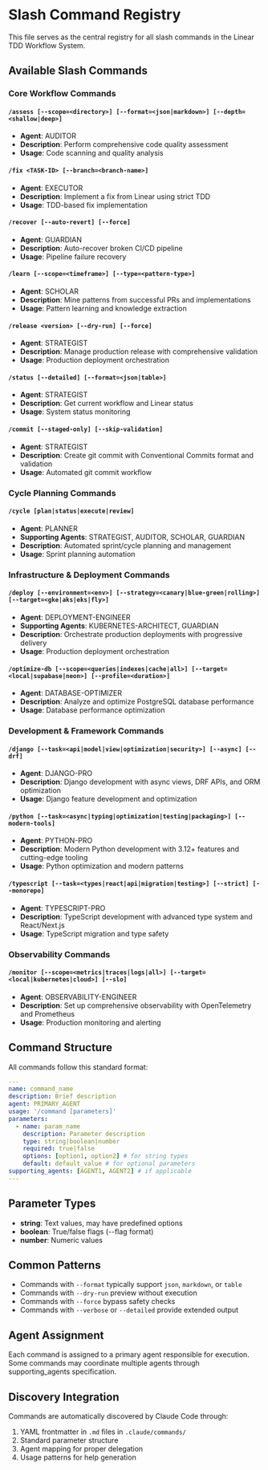 # Slash Command Registry

This file serves as the central registry for all slash commands in the Linear TDD Workflow System.

## Available Slash Commands

### Core Workflow Commands

#### `/assess [--scope=<directory>] [--format=<json|markdown>] [--depth=<shallow|deep>]`

- **Agent**: AUDITOR
- **Description**: Perform comprehensive code quality assessment
- **Usage**: Code scanning and quality analysis

#### `/fix <TASK-ID> [--branch=<branch-name>]`

- **Agent**: EXECUTOR
- **Description**: Implement a fix from Linear using strict TDD
- **Usage**: TDD-based fix implementation

#### `/recover [--auto-revert] [--force]`

- **Agent**: GUARDIAN
- **Description**: Auto-recover broken CI/CD pipeline
- **Usage**: Pipeline failure recovery

#### `/learn [--scope=<timeframe>] [--type=<pattern-type>]`

- **Agent**: SCHOLAR
- **Description**: Mine patterns from successful PRs and implementations
- **Usage**: Pattern learning and knowledge extraction

#### `/release <version> [--dry-run] [--force]`

- **Agent**: STRATEGIST
- **Description**: Manage production release with comprehensive validation
- **Usage**: Production deployment orchestration

#### `/status [--detailed] [--format=<json|table>]`

- **Agent**: STRATEGIST
- **Description**: Get current workflow and Linear status
- **Usage**: System status monitoring

#### `/commit [--staged-only] [--skip-validation]`

- **Agent**: STRATEGIST
- **Description**: Create git commit with Conventional Commits format and validation
- **Usage**: Automated git commit workflow

### Cycle Planning Commands

#### `/cycle [plan|status|execute|review]`

- **Agent**: PLANNER
- **Supporting Agents**: STRATEGIST, AUDITOR, SCHOLAR, GUARDIAN
- **Description**: Automated sprint/cycle planning and management
- **Usage**: Sprint planning automation

### Infrastructure & Deployment Commands

#### `/deploy [--environment=<env>] [--strategy=<canary|blue-green|rolling>] [--target=<gke|aks|eks|fly>]`

- **Agent**: DEPLOYMENT-ENGINEER
- **Supporting Agents**: KUBERNETES-ARCHITECT, GUARDIAN
- **Description**: Orchestrate production deployments with progressive delivery
- **Usage**: Production deployment orchestration

#### `/optimize-db [--scope=<queries|indexes|cache|all>] [--target=<local|supabase|neon>] [--profile=<duration>]`

- **Agent**: DATABASE-OPTIMIZER
- **Description**: Analyze and optimize PostgreSQL database performance
- **Usage**: Database performance optimization

### Development & Framework Commands

#### `/django [--task=<api|model|view|optimization|security>] [--async] [--drf]`

- **Agent**: DJANGO-PRO
- **Description**: Django development with async views, DRF APIs, and ORM optimization
- **Usage**: Django feature development and optimization

#### `/python [--task=<async|typing|optimization|testing|packaging>] [--modern-tools]`

- **Agent**: PYTHON-PRO
- **Description**: Modern Python development with 3.12+ features and cutting-edge tooling
- **Usage**: Python optimization and modern patterns

#### `/typescript [--task=<types|react|api|migration|testing>] [--strict] [--monorepo]`

- **Agent**: TYPESCRIPT-PRO
- **Description**: TypeScript development with advanced type system and React/Next.js
- **Usage**: TypeScript migration and type safety

### Observability Commands

#### `/monitor [--scope=<metrics|traces|logs|all>] [--target=<local|kubernetes|cloud>] [--slo]`

- **Agent**: OBSERVABILITY-ENGINEER
- **Description**: Set up comprehensive observability with OpenTelemetry and Prometheus
- **Usage**: Production monitoring and alerting

## Command Structure

All commands follow this standard format:

```yaml
---
name: command_name
description: Brief description
agent: PRIMARY_AGENT
usage: '/command [parameters]'
parameters:
  - name: param_name
    description: Parameter description
    type: string|boolean|number
    required: true|false
    options: [option1, option2] # for string types
    default: default_value # for optional parameters
supporting_agents: [AGENT1, AGENT2] # if applicable
---
```

## Parameter Types

- **string**: Text values, may have predefined options
- **boolean**: True/false flags (--flag format)
- **number**: Numeric values

## Common Patterns

- Commands with `--format` typically support `json`, `markdown`, or `table`
- Commands with `--dry-run` preview without execution
- Commands with `--force` bypass safety checks
- Commands with `--verbose` or `--detailed` provide extended output

## Agent Assignment

Each command is assigned to a primary agent responsible for execution. Some commands may coordinate multiple agents through supporting_agents specification.

## Discovery Integration

Commands are automatically discovered by Claude Code through:

1. YAML frontmatter in `.md` files in `.claude/commands/`
2. Standard parameter structure
3. Agent mapping for proper delegation
4. Usage patterns for help generation
